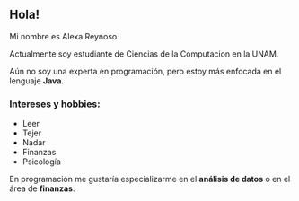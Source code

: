 ## Hola!
Mi nombre es Alexa Reynoso

Actualmente soy estudiante de Ciencias de la Computacion en la UNAM.

Aún no soy una experta en programación, pero estoy más enfocada en el lenguaje **Java**.

### Intereses y hobbies:
- Leer
- Tejer
- Nadar
- Finanzas
- Psicología

En programación me gustaría especializarme en el **análisis de datos** o en el área de **finanzas**.


<!--
**alexareynoso/alexareynoso** is a ✨ _special_ ✨ repository because its `README.md` (this file) appears on your GitHub profile.

Here are some ideas to get you started:

- 🔭 I’m currently working on ...
- 🌱 I’m currently learning ...
- 👯 I’m looking to collaborate on ...
- 🤔 I’m looking for help with ...
- 💬 Ask me about ...
- 📫 How to reach me: ...
- 😄 Pronouns: ...
- ⚡ Fun fact: ...
-->
